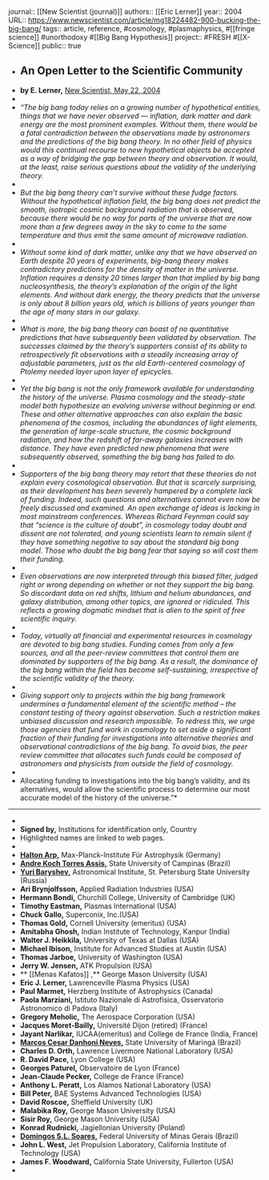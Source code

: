 journal:: [[New Scientist (journal)]] 
authors:: [[Eric Lerner]] 
year:: 2004
URL:: https://www.newscientist.com/article/mg18224482-900-bucking-the-big-bang/
tags:: article, reference, #cosmology, #plasmaphysics, #[[fringe science]] #unorthodoxy #[[Big Bang Hypothesis]]
project:: #FRESH #[[X-Science]]
public:: true

- ## An Open Letter to the Scientific Community
- **by E. Lerner,** [New Scientist, May 22, 2004](https://www.newscientist.com/article/mg18224482-900-bucking-the-big-bang/)
-
- *“The big bang today relies on a growing number of hypothetical entities, things that we have never observed — inflation, dark matter and dark energy are the most prominent examples. Without them, there would be a fatal contradiction between the observations made by astronomers and the predictions of the big bang theory. In no other field of physics would this continual recourse to new hypothetical objects be accepted as a way of bridging the gap between theory and observation. It would, at the least, raise serious questions about the validity of the underlying theory.*
-
- *But the big bang theory can’t survive without these fudge factors. Without the hypothetical inflation field, the big bang does not predict the smooth, isotropic cosmic background radiation that is observed, because there would be no way for parts of the universe that are now more than a few degrees away in the sky to come to the same temperature and thus emit the same amount of microwave radiation.*
-
- *Without some kind of dark matter, unlike any that we have observed on Earth despite 20 years of experiments, big-bang theory makes contradictory predictions for the density of matter in the universe. Inflation requires a density 20 times larger than that implied by big bang nucleosynthesis, the theory’s explanation of the origin of the light elements. And without dark energy, the theory predicts that the universe is only about 8 billion years old, which is billions of years younger than the age of many stars in our galaxy.*
-
- *What is more, the big bang theory can boast of no quantitative predictions that have subsequently been validated by observation. The successes claimed by the theory’s supporters consist of its ability to retrospectively fit observations with a steadily increasing array of adjustable parameters, just as the old Earth-centered cosmology of Ptolemy needed layer upon layer of epicycles.*
-
- *Yet the big bang is not the only framework available for understanding the history of the universe. Plasma cosmology and the steady-state model both hypothesize an evolving universe without beginning or end. These and other alternative approaches can also explain the basic phenomena of the cosmos, including the abundances of light elements, the generation of large-scale structure, the cosmic background radiation, and how the redshift of far-away galaxies increases with distance. They have even predicted new phenomena that were subsequently observed, something the big bang has failed to do.*
-
- *Supporters of the big bang theory may retort that these theories do not explain every cosmological observation. But that is scarcely surprising, as their development has been severely hampered by a complete lack of funding. Indeed, such questions and alternatives cannot even now be freely discussed and examined. An open exchange of ideas is lacking in most mainstream conferences. Whereas Richard Feynman could say that “science is the culture of doubt”, in cosmology today doubt and dissent are not tolerated, and young scientists learn to remain silent if they have something negative to say about the standard big bang model. Those who doubt the big bang fear that saying so will cost them their funding.*
-
- *Even observations are now interpreted through this biased filter, judged right or wrong depending on whether or not they support the big bang. So discordant data on red shifts, lithium and helium abundances, and galaxy distribution, among other topics, are ignored or ridiculed. This reflects a growing dogmatic mindset that is alien to the spirit of free scientific inquiry.*
-
- *Today, virtually all financial and experimental resources in cosmology are devoted to big bang studies. Funding comes from only a few sources, and all the peer-review committees that control them are dominated by supporters of the big bang. As a result, the dominance of the big bang within the field has become self-sustaining, irrespective of the scientific validity of the theory.*
-
- *Giving support only to projects within the big bang framework undermines a fundamental element of the scientific method – the constant testing of theory against observation. Such a restriction makes unbiased discussion and research impossible. To redress this, we urge those agencies that fund work in cosmology to set aside a significant fraction of their funding for investigations into alternative theories and observational contradictions of the big bang. To avoid bias, the peer review committee that allocates such funds could be composed of astronomers and physicists from outside the field of cosmology.*
-
- Allocating funding to investigations into the big bang’s validity, and its alternatives, would allow the scientific process to determine our most accurate model of the history of the universe.”*
- ---
-
- **Signed by,** Institutions for identification only, Country
- Highlighted names are linked to web pages.
-
- [**Halton Arp,**](http://haltonarp.com/) Max-Planck-Institute Für Astrophysik (Germany)
- [**Andre Koch Torres Assis,**](https://www.ifi.unicamp.br/~assis/) State University of Campinas (Brazil)
- [**Yuri Baryshev,**](http://www.astro.spbu.ru/staff/baryshev/index.htm) Astronomical Institute, St. Petersburg State University (Russia)
- **Ari Brynjolfsson,** Applied Radiation Industries (USA)
- **Hermann Bondi,** Churchill College, University of Cambridge (UK)
- **Timothy Eastman,** Plasmas International (USA)
- **Chuck Gallo,** Superconix, Inc.(USA)
- **Thomas Gold,** Cornell University (emeritus) (USA)
- **Amitabha Ghosh,** Indian Institute of Technology, Kanpur (India)
- **Walter J. Heikkila,** University of Texas at Dallas (USA)
- **Michael Ibison,** Institute for Advanced Studies at Austin (USA)
- **Thomas Jarboe,** University of Washington (USA)
- **Jerry W. Jensen,** ATK Propulsion (USA)
- ** [[Menas Kafatos]] ,** George Mason University (USA)
- **Eric J. Lerner,** Lawrenceville Plasma Physics (USA)
- **Paul Marmet,** Herzberg Institute of Astrophysics (Canada)
- **Paola Marziani,** Istituto Nazionale di Astrofisica, Osservatorio Astronomico di Padova (Italy)
- **Gregory Meholic,** The Aerospace Corporation (USA)
- **Jacques Moret-Bailly,** Université Dijon (retired) (France)
- **Jayant Narlikar,** IUCAA(emeritus) and College de France (India, France)
- [**Marcos Cesar Danhoni Neves,**](http://www.pcm.uem.br/docente/3/marcos-cesar-danhoni-neves) State University of Maringá (Brazil)
- **Charles D. Orth,** Lawrence Livermore National Laboratory (USA)
- **R. David Pace,** Lyon College (USA)
- **Georges Paturel,** Observatoire de Lyon (France)
- **Jean-Claude Pecker,** College de France (France)
- **Anthony L. Peratt,** Los Alamos National Laboratory (USA)
- **Bill Peter,** BAE Systems Advanced Technologies (USA)
- **David Roscoe,** Sheffield University (UK)
- **Malabika Roy,** George Mason University (USA)
- **Sisir Roy,** George Mason University (USA)
- **Konrad Rudnicki,** Jagiellonian University (Poland)
- [**Domingos S.L. Soares,**](http://lilith.fisica.ufmg.br/~dsoares/) Federal University of Minas Gerais (Brazil)
- **John L. West,** Jet Propulsion Laboratory, California Institute of Technology (USA)
- **James F. Woodward,** California State University, Fullerton (USA)
-